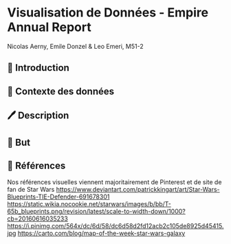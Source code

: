 # Visualisation de Données - Empire Annual Report
Nicolas Aerny, Emile Donzel & Leo Emeri, M51-2
## 💭  Introduction
## 💾  Contexte des données
## 🖊️  Description
## 🎯  But
## 🌌  Références
Nos références visuelles viennent majoritairement de Pinterest et de site de fan de Star Wars
https://www.deviantart.com/patrickkingart/art/Star-Wars-Blueprints-TIE-Defender-691678301
https://static.wikia.nocookie.net/starwars/images/b/bb/T-65b_blueprints.png/revision/latest/scale-to-width-down/1000?cb=20160616035233
https://i.pinimg.com/564x/dc/6d/58/dc6d58d2fd12acb2c105de8925d45415.jpg 
https://carto.com/blog/map-of-the-week-star-wars-galaxy
